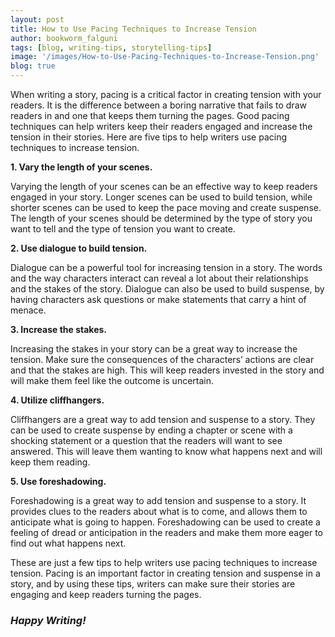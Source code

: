 ```yaml
---
layout: post
title: How to Use Pacing Techniques to Increase Tension
author: bookworm_falguni
tags: [blog, writing-tips, storytelling-tips]
image: '/images/How-to-Use-Pacing-Techniques-to-Increase-Tension.png'
blog: true
---
```

When writing a story, pacing is a critical factor in creating tension with your readers. It is the difference between a boring narrative that fails to draw readers in and one that keeps them turning the pages. Good pacing techniques can help writers keep their readers engaged and increase the tension in their stories. Here are five tips to help writers use pacing techniques to increase tension. 

**1. Vary the length of your scenes.**

Varying the length of your scenes can be an effective way to keep readers engaged in your story. Longer scenes can be used to build tension, while shorter scenes can be used to keep the pace moving and create suspense. The length of your scenes should be determined by the type of story you want to tell and the type of tension you want to create. 

**2. Use dialogue to build tension.**

Dialogue can be a powerful tool for increasing tension in a story. The words and the way characters interact can reveal a lot about their relationships and the stakes of the story. Dialogue can also be used to build suspense, by having characters ask questions or make statements that carry a hint of menace. 

**3. Increase the stakes.**

Increasing the stakes in your story can be a great way to increase the tension. Make sure the consequences of the characters’ actions are clear and that the stakes are high. This will keep readers invested in the story and will make them feel like the outcome is uncertain. 

**4. Utilize cliffhangers.**

Cliffhangers are a great way to add tension and suspense to a story. They can be used to create suspense by ending a chapter or scene with a shocking statement or a question that the readers will want to see answered. This will leave them wanting to know what happens next and will keep them reading. 

**5. Use foreshadowing.**

Foreshadowing is a great way to add tension and suspense to a story. It provides clues to the readers about what is to come, and allows them to anticipate what is going to happen. Foreshadowing can be used to create a feeling of dread or anticipation in the readers and make them more eager to find out what happens next. 

These are just a few tips to help writers use pacing techniques to increase tension. Pacing is an important factor in creating tension and suspense in a story, and by using these tips, writers can make sure their stories are engaging and keep readers turning the pages.

### *Happy Writing!*

